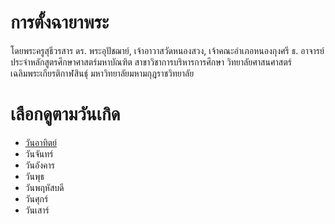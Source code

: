 # การตั้งฉายาพระ

โดยพระครูสุธีวรสาร ดร.
พระอุปัชฌาย์, เจ้าอาวาสวัดหนองสวง, เจ้าคณะอำเภอหนองกุงศรี ธ.
อาจารย์ประจำหลักสูตรศึกษาศาสตร์มหาบัณฑิต สาขาวิชาการบริหารการศึกษา 
วิทยาลัยศาสนศาสตร์เฉลิมพระเกียรติกาฬสินธุ์ มหาวิทยาลัยมหามกุฎราชวิทยาลัย

# เลือกดูตามวันเกิด

- [วันอาทิตย์](days/0sunday.md)
- วันจันทร์
- วันอังคาร
- วันพุธ
- วันพฤหัสบดี
- วันศุกร์
- วันเสาร์